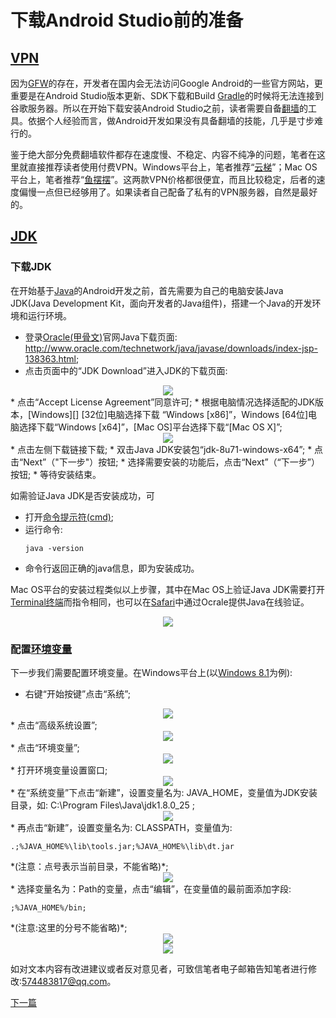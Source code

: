 # 下载Android Studio前的准备 
## [VPN]
因为[GFW]的存在，开发者在国内会无法访问Google Android的一些官方网站，更重要是在Android Studio版本更新、SDK下载和Build [Gradle]的时候将无法连接到谷歌服务器。所以在开始下载安装Android Studio之前，读者需要自备[翻墙]的工具。依据个人经验而言，做Android开发如果没有具备翻墙的技能，几乎是寸步难行的。  
鉴于绝大部分免费翻墙软件都存在速度慢、不稳定、内容不纯净的问题，笔者在这里就直接推荐读者使用付费VPN。Windows平台上，笔者推荐“[云梯]”；Mac OS平台上，笔者推荐“[鱼摆摆]”。这两款VPN价格都很便宜，而且比较稳定，后者的速度偏慢一点但已经够用了。如果读者自己配备了私有的VPN服务器，自然是最好的。

## [JDK]
### 下载JDK
在开始基于[Java]的Android开发之前，首先需要为自己的电脑安装Java JDK(Java Development Kit，面向开发者的Java组件)，搭建一个Java的开发环境和运行环境。  
* 登录[Oracle(甲骨文)]官网Java下载页面:
<http://www.oracle.com/technetwork/java/javase/downloads/index-jsp-138363.html>;
* 点击页面中的“JDK Download”进入JDK的下载页面:
<div align="center"><image src = https://raw.githubusercontent.com/Thelordofdream/Android-Introduction/master/images/001.png onload = 'this.width=400'/></div>
* 点击“Accept License Agreement”同意许可;
* 根据电脑情况选择适配的JDK版本，[Windows][] [32位]电脑选择下载 “Windows [x86]”，Windows [64位]电脑选择下载“Windows [x64]”，[Mac OS]平台选择下载“[Mac OS X]”;
<div align="center"><image src = https://raw.githubusercontent.com/Thelordofdream/Android-Introduction/master/images/002.png onload = 'this.width=400'/></div>
* 点击左侧下载链接下载;
* 双击Java JDK安装包“jdk-8u71-windows-x64”;
* 点击“Next”（"下一步"）按钮;
* 选择需要安装的功能后，点击“Next”（“下一步”）按钮;
* 等待安装结束。

如需验证Java JDK是否安装成功，可  

* 打开[命令提示符(cmd)];
* 运行命令:<pre><code>java -version</code></pre>
* 命令行返回正确的java信息，即为安装成功。

Mac OS平台的安装过程类似以上步骤，其中在Mac OS上验证Java JDK需要打开[Terminal终端]而指令相同，也可以在[Safari]中通过Ocrale提供Java在线验证。
<div align="center"><image src = https://raw.githubusercontent.com/Thelordofdream/Android-Introduction/master/images/011.png onload = 'this.width=500'/></div>
### 配置[环境变量]
下一步我们需要配置环境变量。在Windows平台上(以[Windows 8.1]为例):  
* 右键“开始按键”点击“系统”;
<div align="center"><image src = https://raw.githubusercontent.com/Thelordofdream/Android-Introduction/master/images/003.png onload = 'this.width=300'/></div>* 点击“高级系统设置”;
<div align="center"><image src = https://raw.githubusercontent.com/Thelordofdream/Android-Introduction/master/images/004.png onload = 'this.width=400'/></div>* 点击“环境变量”;
<div align="center"><image src = https://raw.githubusercontent.com/Thelordofdream/Android-Introduction/master/images/005.png onload = 'this.width=400'/></div>
* 打开环境变量设置窗口;
<div align="center"><image src = https://raw.githubusercontent.com/Thelordofdream/Android-Introduction/master/images/006.png onload = 'this.width=400'/></div>
* 在“系统变量”下点击“新建”，设置变量名为: JAVA_HOME，变量值为JDK安装目录，如: C:\Program Files\Java\jdk1.8.0_25 ;
<div align="center"><image src = https://raw.githubusercontent.com/Thelordofdream/Android-Introduction/master/images/007.png onload = 'this.width=400'/></div>
* 再点击“新建”，设置变量名为: CLASSPATH，变量值为: <pre><code>.;%JAVA_HOME%\lib\tools.jar;%JAVA_HOME%\lib\dt.jar</code></pre>*(注意：点号表示当前目录，不能省略)*;
<div align="center"><image src = https://raw.githubusercontent.com/Thelordofdream/Android-Introduction/master/images/008.png onload = 'this.width=400'/></div>
* 选择变量名为：Path的变量，点击“编辑”，在变量值的最前面添加字段: <pre><code>;%JAVA_HOME%/bin;</code></pre>*(注意:这里的分号不能省略)*;  

<div align="center"><image src = https://raw.githubusercontent.com/Thelordofdream/Android-Introduction/master/images/009.png onload = 'this.width=400'/></div>  

<div align="center"><image src = https://raw.githubusercontent.com/Thelordofdream/Android-Introduction/master/images/010.png onload = 'this.width=400'/></div>  
  
如对文本内容有改进建议或者反对意见者，可致信笔者电子邮箱告知笔者进行修改:<574483817@qq.com>。  

[下一篇]
[VPN]:https://zh.wikipedia.org/wiki/虛擬私人網路
[GFW]:https://zh.wikipedia.org/wiki/防火长城
[Gradle]:https://zh.wikipedia.org/wiki/Gradle
[翻墙]:https://zh.wikipedia.org/wiki/突破网络审查
[云梯]:https://www.ytpub.com
[鱼摆摆]:https://ybb1024.com
[JDK]:https://zh.wikipedia.org/wiki/JDK
[Java]:https://zh.wikipedia.org/wiki/Java
[Oracle(甲骨文)]:https://zh.wikipedia.org/wiki/甲骨文公司
[Windows]:https://zh.wikipedia.org/wiki/Microsoft_Windows
[32位]:https://zh.wikipedia.org/wiki/32位元
[x86]:https://zh.wikipedia.org/wiki/X86
[64位]:https://zh.wikipedia.org/wiki/64位元
[x64]:https://zh.wikipedia.org/wiki/X86-64
[Mac OS]:https://zh.wikipedia.org/wiki/Mac_OS
[Mac OS X]:https://zh.wikipedia.org/wiki/OS_X
[命令提示符(cmd)]:https://zh.wikipedia.org/wiki/命令提示字元
[Terminal终端]:https://zh.wikipedia.org/wiki/终端_(OS_X)
[Safari]:https://zh.wikipedia.org/wiki/Safari
[环境变量]:https://zh.wikipedia.org/wiki/环境变量
[Windows 8.1]:https://zh.wikipedia.org/wiki/Windows_8.1
[下一篇]:https://github.com/Thelordofdream/Android-Introduction/blob/master/下载与安装Android%20Studio.md#下载与安装android-studio